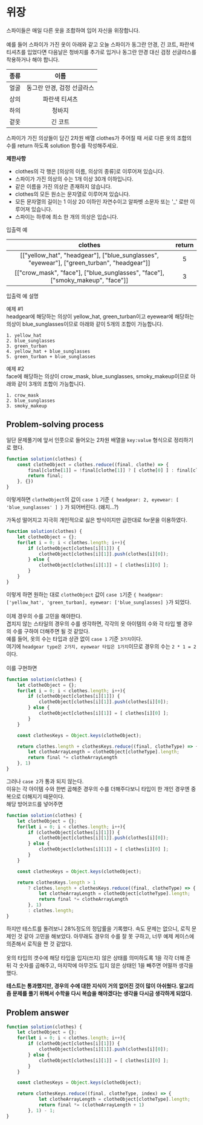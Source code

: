 # 위장

스파이들은 매일 다른 옷을 조합하여 입어 자신을 위장합니다.<br/>
<br/>
예를 들어 스파이가 가진 옷이 아래와 같고 오늘 스파이가 동그란 안경, 긴 코트, 파란색 티셔츠를 입었다면 다음날은 청바지를 추가로 입거나 동그란 안경 대신 검정 선글라스를 착용하거나 해야 합니다.

| 종류 | 이름 |
|:---:|:---:|
| 얼굴 | 동그란 안경, 검정 선글라스 |
| 상의 | 파란색 티셔츠 |
| 하의 | 청바지 |
| 겉옷 | 긴 코트 |

스파이가 가진 의상들이 담긴 2차원 배열 clothes가 주어질 때 서로 다른 옷의 조합의 수를 return 하도록 solution 함수를 작성해주세요.

**제한사항**
- clothes의 각 행은 [의상의 이름, 의상의 종류]로 이루어져 있습니다.
- 스파이가 가진 의상의 수는 1개 이상 30개 이하입니다.
- 같은 이름을 가진 의상은 존재하지 않습니다.
- clothes의 모든 원소는 문자열로 이루어져 있습니다.
- 모든 문자열의 길이는 1 이상 20 이하인 자연수이고 알파벳 소문자 또는 '_' 로만 이루어져 있습니다.
- 스파이는 하루에 최소 한 개의 의상은 입습니다.

입출력 예

| clothes | return |
|:---:|:---:|
| [["yellow_hat", "headgear"], ["blue_sunglasses", "eyewear"], ["green_turban", "headgear"]] | 5 |
| [["crow_mask", "face"], ["blue_sunglasses", "face"], ["smoky_makeup", "face"]] | 3 |

입출력 예 설명<br/>

예제 #1<br/>
headgear에 해당하는 의상이 yellow_hat, green_turban이고 eyewear에 해당하는 의상이 blue_sunglasses이므로 아래와 같이 5개의 조합이 가능합니다.

```
1. yellow_hat
2. blue_sunglasses
3. green_turban
4. yellow_hat + blue_sunglasses
5. green_turban + blue_sunglasses
```

예제 #2<br/>
face에 해당하는 의상이 crow_mask, blue_sunglasses, smoky_makeup이므로 아래와 같이 3개의 조합이 가능합니다.

```
1. crow_mask
2. blue_sunglasses
3. smoky_makeup
```

## Problem-solving process

일단 문제풀기에 앞서 인풋으로 들어오는 2차원 배열을 `key:value` 형식으로 정리하기로 했다.

```javascript
function solution(clothes) {
    const clotheObject = clothes.reduce((final, clothe) => {
        final[clothe[1]] = !final[clothe[1]] ? [ clothe[0] ] : final[clothe[1]].push(clothe[0]);
        return final;
    }, {})
}
```

이렇게하면 `clotheObject`의 값이 `case 1` 기준 `{ headgear: 2, eyewear: [ 'blue_sunglasses' ] }` 가 되어버린다. (왜지...?)<br/>

가독성 떨어지고 지극히 개인적으로 싫은 방식이지만 급한대로 for문을 이용하였다.

```javascript
function solution(clothes) {
    let clotheObject = {};
    for(let i = 0; i < clothes.length; i++){
        if (clotheObject[clothes[i][1]]) {
            clotheObject[clothes[i][1]].push(clothes[i][0]);
        } else {
            clotheObject[clothes[i][1]] = [ clothes[i][0] ];
        }
    }
}
```

이렇게 하면 원하는 대로 `clotheObject` 값이 `case 1`기준 `{ headgear: ['yellow_hat', 'green_turban], eyewear: ['blue_sunglasses] }`가 되었다.<br/>
<br/>
이제 경우의 수를 고민을 해야한다.<br/>
겹치지 않는 스타일의 경우의 수를 생각하면, 각각의 옷 아이템의 수와 각 타입 별 경우의 수를 구하여 더해주면 될 것 같았다.<br/>
예를 들어, 옷의 수는 타입과 상관 없이 `case 1` 기준 `3가지`이다.<br/>
여기에 `headgear type은 2가지, eyewear 타입은 1가지`이므로 경우의 수는 `2 * 1 = 2`이다.<br/>
<br/>
이를 구현하면

```javascript
function solution(clothes) {
    let clotheObject = {};
    for(let i = 0; i < clothes.length; i++){
        if (clotheObject[clothes[i][1]]) {
            clotheObject[clothes[i][1]].push(clothes[i][0]);
        } else {
            clotheObject[clothes[i][1]] = [ clothes[i][0] ];
        }
    }

    const clothesKeys = Object.keys(clotheObject);

    return clothes.length + clothesKeys.reduce((final, clotheType) => {
        let clotheArrayLength = clotheObject[clotheType].length;
        return final *= clotheArrayLength
    }, 1)
}
```

그러나 `case 2`가 통과 되지 않는다.<br/>
이유는 각 아이템 수와 한번 곱해준 경우의 수를 더해주다보니 타입이 한 개인 경우엔 중복으로 더해지기 때문이다.<br/>
해당 방어코드를 넣어주면

```javascript
function solution(clothes) {
    let clotheObject = {};
    for(let i = 0; i < clothes.length; i++){
        if (clotheObject[clothes[i][1]]) {
            clotheObject[clothes[i][1]].push(clothes[i][0]);
        } else {
            clotheObject[clothes[i][1]] = [ clothes[i][0] ];
        }
    }

    const clothesKeys = Object.keys(clotheObject);

    return clothesKeys.length > 1
        ? clothes.length + clothesKeys.reduce((final, clotheType) => {
            let clotheArrayLength = clotheObject[clotheType].length;
            return final *= clotheArrayLength
        }, 1)
        : clothes.length;
}
```

하지만 테스트를 돌려보니 28%정도의 정답률을 기록했다. 속도 문제는 없으니, 로직 문제인 것 같아 고민을 해보았다. 아무래도 경우의 수를 잘 못 구하고, 너무 예제 케이스에 의존해서 로직을 짠 것 같았다.<br/>
<br/>
옷의 타입의 갯수에 해당 타입을 입지(쓰지) 않은 상태를 의미하도록 1을 각각 더해 준 뒤 각 숫자를 곱해주고, 마지막에 아무것도 입지 않은 상태인 1을 빼주면 어떨까 생각을 했다.

**테스트는 통과했지만, 경우의 수에 대한 지식이 거의 없어진 것이 많이 아쉬웠다. 알고리즘 문제를 풀기 위해서 수학을 다시 복습을 해야겠다는 생각을 다시금 생각하게 되었다.**

## Problem answer

```javascript
function solution(clothes) {
    let clotheObject = {};
    for(let i = 0; i < clothes.length; i++){
        if (clotheObject[clothes[i][1]]) {
            clotheObject[clothes[i][1]].push(clothes[i][0]);
        } else {
            clotheObject[clothes[i][1]] = [ clothes[i][0] ];
        }
    }

    const clothesKeys = Object.keys(clotheObject);

    return clothesKeys.reduce((final, clotheType, index) => {
            let clotheArrayLength = clotheObject[clotheType].length;
            return final *= (clotheArrayLength + 1)
        }, 1) - 1;
}
```